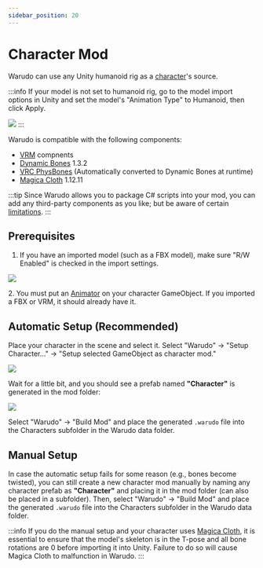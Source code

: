 ```yaml
---
sidebar_position: 20
---
```


# Character Mod

Warudo can use any Unity humanoid rig as a [character](../assets/character/)'s source.

:::info
If your model is not set to humanoid rig, go to the model import options in Unity and set the model's "Animation Type" to Humanoid, then click Apply.

![](pathname:///doc-img/en-character-mod-1.webp)
:::

Warudo is compatible with the following components:

* [VRM](https://vrm.dev/en/univrm/) compnents
* [Dynamic Bones](https://assetstore.unity.com/packages/tools/animation/dynamic-bone-16743) 1.3.2
* [VRC PhysBones](https://docs.vrchat.com/docs/physbones) (Automatically converted to Dynamic Bones at runtime)
* [Magica Cloth](https://assetstore.unity.com/packages/tools/physics/magica-cloth-160144) 1.12.11

:::tip
Since Warudo allows you to package C# scripts into your mod, you can add any third-party components as you like; but be aware of certain [limitations](https://tira.gitbook.io/warudo/advanced/mod-sdk).
:::

## Prerequisites

1. If you have an imported model (such as a FBX model), make sure "R/W Enabled" is checked in the import settings.

![](pathname:///doc-img/en-character-mod-2.webp)

2\. You must put an [Animator](https://docs.unity3d.com/ScriptReference/Animator.html) on your character GameObject. If you imported a FBX or VRM, it should already have it.

## Automatic Setup (Recommended)

Place your character in the scene and select it. Select "Warudo" → "Setup Character..." → "Setup selected GameObject as character mod."

![](pathname:///doc-img/en-character-mod-3.webp)

Wait for a little bit, and you should see a prefab named **"Character"** is generated in the mod folder:

![](pathname:///doc-img/en-character-mod-4.webp)

Select "Warudo" → "Build Mod" and place the generated `.warudo` file into the Characters subfolder in the Warudo data folder.

## Manual Setup

In case the automatic setup fails for some reason (e.g., bones become twisted), you can still create a new character mod manually by naming any character prefab as **"Character"** and placing it in the mod folder (can also be placed in a subfolder). Then, select "Warudo" → "Build Mod" and place the generated `.warudo` file into the Characters subfolder in the Warudo data folder.

:::info
If you do the manual setup and your character uses [Magica Cloth](https://assetstore.unity.com/packages/tools/physics/magica-cloth-160144), it is essential to ensure that the model's skeleton is in the T-pose and all bone rotations are 0 before importing it into Unity. Failure to do so will cause Magica Cloth to malfunction in Warudo.
:::
